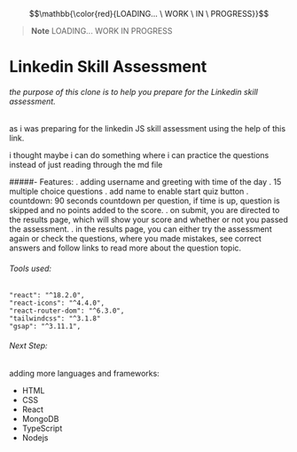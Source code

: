 $$\mathbb{\color{red}{LOADING...  \ WORK \ IN \ PROGRESS}}$$
> __Note__ LOADING... 
 WORK IN PROGRESS


# Linkedin Skill Assessment

###### the purpose of this clone is to help you prepare for the Linkedin skill assessment.

as i was preparing for the linkedin JS skill assessment using the help of this link.

i thought maybe i can do something where i can practice the questions instead of just reading through the md file

#####- Features:
. adding username and greeting with time of the day
. 15 multiple choice questions
. add name to enable start quiz button
. countdown: 90 seconds countdown per question, if time is up, question is skipped and no points added to the score.
. on submit, you are directed to the results page, which will show your score and whether or not you passed the assessment.
. in the results page, you can either try the assessment again or check the questions, where you made mistakes, see correct answers and follow links to read more about the question topic.


###### Tools used:
```
"react": "^18.2.0",
"react-icons": "^4.4.0",
"react-router-dom": "^6.3.0",
"tailwindcss": "^3.1.8"
"gsap": "^3.11.1",
```

###### Next Step:
adding more languages and frameworks:
- HTML
- CSS
- React
- MongoDB
- TypeScript
- Nodejs
